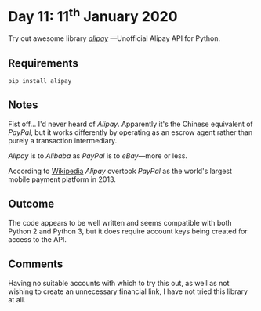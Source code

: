 # Day 11: 11<sup>th</sup> January 2020
Try out awesome library [_alipay_](https://github.com/lxneng/alipay) 
—Unofficial Alipay API for Python.

## Requirements
`pip install alipay`

## Notes
Fist off… I'd never heard of _Alipay_. Apparently it's the Chinese 
equivalent of _PayPal_, but it works differently by operating as an 
escrow agent rather than purely a transaction intermediary.

_Alipay_ is to _Alibaba_ as _PayPal_ is to _eBay_—more or less.

According to [Wikipedia](https://en.wikipedia.org/wiki/Alipay) _Alipay_
overtook _PayPal_ as the world's largest mobile payment platform in 2013.

## Outcome
The code appears to be well written and seems compatible with both 
Python 2 and Python 3, but it does require account keys being created
for access to the API.

## Comments
Having no suitable accounts with which to try this out, as well as not
wishing to create an unnecessary financial link, I have not tried this
library at all.
